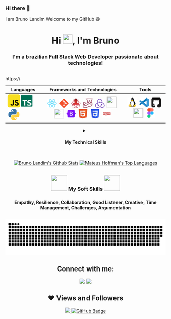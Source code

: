 ### Hi there 👋
I am Bruno Landim
Welcome to my GitHub 😄

<!--
**brunolandim/brunolandim** is a ✨ _special_ ✨ repository because its `README.md` (this file) appears on your GitHub profile.

Here are some ideas to get you started:

- 🔭 I’m currently working on ...
- 🌱 I’m currently learning ...
- 👯 I’m looking to collaborate on ...
- 🤔 I’m looking for help with ...
- 💬 Ask me about ...
- 📫 How to reach me: ...
- 😄 Pronouns: ...
- ⚡ Fun fact: ...
-->

<h1 align="center">Hi <img src="https://raw.githubusercontent.com/MartinHeinz/MartinHeinz/master/wave.gif" width="30px" height="30px">, I'm Bruno</h1>

<h3 align="center">I'm a brazilian Full Stack Web Developer passionate about technologies!</h3>

##
https://
<div id='lojc' align="center">


| Languages  | Frameworks and Technologies | Tools | 
|---|---|---|
|<div id='lojc' align=""><img src="https://github.com/MateusHoffman/MateusHoffman/blob/main/img/JavaScript.svg" width="40" height="40"/><img src="https://github.com/vscode-icons/vscode-icons/blob/master/icons/file_type_typescriptdef_official.svg" width="40" height="40"/><img src="https://github.com/vscode-icons/vscode-icons/blob/master/icons/file_type_python.svg" width="40" height="40"/></div>|<div id='lojc' align="center"><img src="https://github.com/devicons/devicon/blob/1119b9f84c0290e0f0b38982099a2bd027a48bf1/icons/react/react-original.svg" width="30" height="30"/>&nbsp;&nbsp;<img src="https://github.com/devicons/devicon/blob/master/icons/git/git-original.svg" width="30" height="30"/>&nbsp;&nbsp;<img src="https://github.com/MateusHoffman/MateusHoffman/blob/main/img/testing-library.svg" width="30" height="30"/>&nbsp;&nbsp;<img src="https://github.com/devicons/devicon/blob/master/icons/jest/jest-plain.svg" width="30" height="30"/>&nbsp;&nbsp;<img src="https://github.com/devicons/devicon/blob/1119b9f84c0290e0f0b38982099a2bd027a48bf1/icons/redux/redux-original.svg" width="30" height="30"/>&nbsp;&nbsp;<img src="https://img.icons8.com/color/344/docker.png" width="30" height="35"/>&nbsp;&nbsp;<img src="https://www.seekpng.com/png/full/525-5256723_docker-compose-logo.png" width="30" height="30"/>&nbsp;&nbsp;<img src="https://github.com/devicons/devicon/blob/master/icons/bootstrap/bootstrap-original.svg" width="30" height="30"/>&nbsp;&nbsp;<img src="https://github.com/MateusHoffman/MateusHoffman/blob/main/img/HTML.svg" width="30" height="30"/>&nbsp;&nbsp;<img src="https://github.com/MateusHoffman/MateusHoffman/blob/main/img/CSS.svg" width="30" height="30"/>&nbsp;&nbsp;<img src="https://github.com/MateusHoffman/MateusHoffman/blob/main/img/NPM.svg" width="30" height="30"/></div>|<div id='lojc' align="center"><img src="https://github.com/devicons/devicon/blob/master/icons/linux/linux-original.svg" width="30" height="30"/>&nbsp;&nbsp;<img src="https://github.com/devicons/devicon/blob/master/icons/vscode/vscode-original.svg" width="30" height="30"/>&nbsp;&nbsp;<img src="https://github.com/MateusHoffman/MateusHoffman/blob/main/img/GitHub.svg" width="30" height="30" background-color="white"/>&nbsp;&nbsp;<img src="https://img.icons8.com/color/344/bash.png" width="30" height="30" background-color="white"/>&nbsp;&nbsp;<img src="https://github.com/devicons/devicon/blob/master/icons/figma/figma-original.svg" width="30" height="30"/>&nbsp;&nbsp;</div>|


	
  <details>
    <summary><h4>My Technical Skills</h4></summary>
<div id='lojc' align="center">

| Languages  | Frameworks | Technologies | Tools | 
|---|---|---|---|
|<div id='lojc' align="center"><span>JavaScript🔸SQL</span></div>|<div id='lojc' align="center"><span>React🔸Jest</span></div>|<div id='lojc' align="center"><span>Git🔸React Testing Library🔸API🔸HTML🔸CSS🔸React Router🔸Redux🔸Context API🔸React Hooks🔸Docker🔸Docker Compose🔸Local Storage🔸Mocks🔸Bootstrap</span></div>|<div id='lojc' align="center"><span>Linux🔸Terminal🔸Bash🔸GitHub🔸Visual Studio Code🔸Figma🔸MySQL Workbench</span></div>|
  </details>

## 

<div align="center">
  <a href="https://github.com/brunolandim/github-readme-stats"><img height="165em" alt="Bruno Landim's Github Stats" src="https://github-readme-stats.vercel.app/api?username=brunolandim&show_icons=true&count_private=true&theme=react&hide_border=true&bg_color=0D1117" /></a>
  <a href="https://github.com/brunolandim/github-readme-stats"><img height="165em" alt="Mateus Hoffman's Top Languages" src="https://github-readme-stats.vercel.app/api/top-langs/?username=brunolandim&langs_count=8&count_private=true&layout=compact&theme=react&hide_border=true&bg_color=0D1117"/>
	</a>
</div>

##

<div>
	<h3 align="center">
		<img src="https://cdn-icons-png.flaticon.com/512/3062/3062533.png" width="50px" height="50px">
		 My Soft Skills 
		<img src="https://blog.peoplefirstps.com/hubfs/226%20-%20Data.png" width="50px" height="50px">
	<h3>
	<h4 align="center">Empathy, Resilience, Collaboration, Good Listener, Creative, Time Management, Challenges, Argumentation<h4>
</div>

##	


![Snake animation](https://github.com/MateusHoffman/MateusHoffman/blob/output/github-contribution-grid-snake.svg)


## Connect with me:
<div align="center">
  <!-- <a href="https://www.youtube.com/channel/UC_-uuuZbY0AAt9CViNzvc-Q" target="_blank"><img src="https://img.shields.io/badge/YouTube-FF0000?style=for-the-badge&logo=youtube&logoColor=white" target="_blank"></a> -->
  <a href="https://instagram.com/bruno.landim.71" target="_blank"><img src="https://img.shields.io/badge/-Instagram-%23E4405F?style=for-the-badge&logo=instagram&logoColor=white" target="_blank"></a>
 <!-- <a href="https://discord.gg/BrunoLandim#7707" target="_blank"><img src="https://img.shields.io/badge/Discord-7289DA?style=for-the-badge&logo=discord&logoColor=white" target="_blank"></a> -->
  <a href="https://www.linkedin.com/in/brunolandim/" target="_blank"><img src="https://img.shields.io/badge/-LinkedIn-%230077B5?style=for-the-badge&logo=linkedin&logoColor=white" target="_blank"></a> 
</div>

## ❤ Views and Followers
<div align="center">
	<a href="https://github.com/Meghna-DAS/github-profile-views-counter">
		<img src="https://komarev.com/ghpvc/?username=brunolandim">
	</a>
	<a href="https://github.com/brunolandim?tab=followers"><img src="https://img.shields.io/github/followers/MateusHoffman?label=Followers&style=social" 			alt="GitHub Badge"></a>
</div> 

